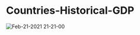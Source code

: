 # Countries-Historical-GDP

![Feb-21-2021 21-21-00](https://user-images.githubusercontent.com/74638454/108622112-bec7b500-748a-11eb-8c5a-72e255bc6721.gif)
